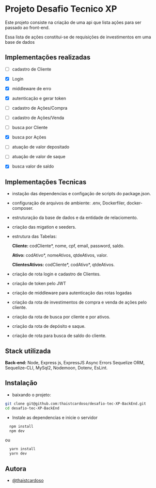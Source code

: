 
# Projeto Desafio Tecnico XP

Este projeto consiste na criação de uma api que lista ações para ser passado ao front-end.

Essa lista de ações constitui-se de requisições de investimentos em uma base de dados 


## Implementações realizadas

- [ ] cadastro de Cliente

- [x] Login

- [x] middleware de erro

- [x] autenticação e gerar token 

- [ ] cadastro de Ações/Compra

- [ ] cadastro de Ações/Venda

- [ ] busca por Cliente

- [x] busca por Ações

- [ ] atuação de valor depositado

- [ ] atuação de valor de saque

- [x] busca valor de saldo

## Implementações Tecnicas 

- instação das dependencias e configação de scripts do package.json.
- configuração de arquivos de ambiente: .env, Dockerfiler, docker-composer.
- estruturação da base de dados e da entidade de relaciomento.
- criação das migation e seeders.
- estrutura das Tabelas:

    **Cliente:**  codCliente*, nome, cpf, email, password, saldo.

    **Ativo:** codAtivo*, nomeAtivos, qtdeAtivos, valor.

    **ClientesAtivos:** codCliente*, codAtivo*, qtdeAtivos.

- criação de rota login e cadastro de Clientes.
- criação de token pelo JWT
- criação de middleware para autenticação das rotas logadas
- criação da rota de investimentos de compra e venda de ações pelo cliente.
- criação da rota de busca por cliente e por ativos.
- criação da rota de depósito e saque.
- criação de rota para busca de saldo do cliente.

## Stack utilizada

**Back-end:** Node, Express js, ExpressJS Async Errors Sequelize ORM, Sequelize-CLI, MySql2, Nodemoon, Dotenv, EsLint.


## Instalação

- baixando o projeto: 

```bash
git clone git@github.com:thaistcardoso/desafio-tec-XP-BackEnd.git
cd desafio-tec-XP-BackEnd

```
- Instale as dependencias e inicie o servidor 

```bash
  npm install
  npm dev
```
ou

```bash
  yarn install
  yarn dev
```

## Autora

- [@thaistcardoso](https://www.github.com/thaistcardoso)

